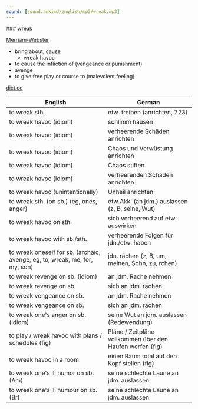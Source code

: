 ```yaml
---
sound: [sound:ankimd/english/mp3/wreak.mp3]
---
```


\### wreak

[Merriam-Webster](https://www.merriam-webster.com/dictionary/wreak)

- bring about, cause
    - wreak havoc
- to cause the infliction of (vengeance or punishment)
- avenge
- to give free play or course to (malevolent feeling)

[dict.cc](https://www.dict.cc/wreak)

| English        | German       |
| -------------- | ------------ |
| to wreak sth. | etw. treiben (anrichten, 723) |
| to wreak havoc (idiom) | schlimm hausen |
| to wreak havoc (idiom) | verheerende Schäden anrichten |
| to wreak havoc (idiom) | Chaos und Verwüstung anrichten |
| to wreak havoc (idiom) | Chaos stiften |
| to wreak havoc (idiom) | verheerenden Schaden anrichten |
| to wreak havoc (unintentionally) | Unheil anrichten |
| to wreak sth. (on sb.) (eg, ones, anger) | etw.Akk. (an jdm.) auslassen (z, B, seine, Wut) |
| to wreak havoc on sth. | sich verheerend auf etw. auswirken |
| to wreak havoc with sb./sth. | verheerende Folgen für jdn./etw. haben |
| to wreak oneself for sb. (archaic, avenge, eg, to, wreak, me, for, my, son) | jdn. rächen (z, B, um, meinen, Sohn, zu, rchen) |
| to wreak revenge on sb. (idiom) | an jdm. Rache nehmen |
| to wreak revenge on sb. | sich an jdm. rächen |
| to wreak vengeance on sb. | an jdm. Rache nehmen |
| to wreak vengeance on sb. | sich an jdm. rächen |
| to wreak one's anger on sb. (idiom) | seine Wut an jdm. auslassen (Redewendung) |
| to play / wreak havoc with plans / schedules (fig) | Pläne / Zeitpläne vollkommen über den Haufen werfen (fig) |
| to wreak havoc in a room | einen Raum total auf den Kopf stellen (fig) |
| to wreak one's ill humor on sb. (Am) | seine schlechte Laune an jdm. auslassen |
| to wreak one's ill humour on sb. (Br) | seine schlechte Laune an jdm. auslassen |
